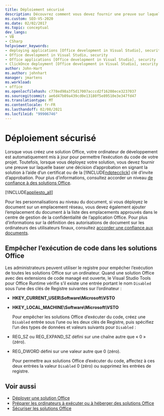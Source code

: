 ```yaml
---
title: Déploiement sécurisé
description: Découvrez comment vous devez fournir une preuve sur laquelle baser une décision d’approbation en signant la solution avec un certificat ou en utilisant la clé d’invite d’approbation ClickOnce.
ms.custom: SEO-VS-2020
ms.date: 02/02/2017
ms.topic: conceptual
dev_langs:
- VB
- CSharp
helpviewer_keywords:
- deploying applications [Office development in Visual Studio], security
- Office development in Visual Studio, security
- Office applications [Office development in Visual Studio], security
- ClickOnce deployment [Office development in Visual Studio], security
author: John-Hart
ms.author: johnhart
manager: jmartens
ms.workload:
- office
ms.openlocfilehash: c778ed98a3f5d17007acccd2f16208ece3237037
ms.sourcegitcommit: ae6d47b09a439cd0e13180f5e89510e3e347fd47
ms.translationtype: MT
ms.contentlocale: fr-FR
ms.lasthandoff: 02/08/2021
ms.locfileid: "99906746"
---
```

# <a name="secure-deployment"></a>Déploiement sécurisé
  Lorsque vous créez une solution Office, votre ordinateur de développement est automatiquement mis à jour pour permettre l’exécution du code de votre projet. Toutefois, lorsque vous déployez votre solution, vous devez fournir une preuve sur laquelle baser une décision d’approbation en signant la solution à l’aide d’un certificat ou de la [!INCLUDE[ndptecclick](../vsto/includes/ndptecclick-md.md)] clé d’invite d’approbation. Pour plus d’informations, consultez accorder un niveau [de confiance à des solutions Office](../vsto/granting-trust-to-office-solutions.md).

 [!INCLUDE[appliesto_all](../vsto/includes/appliesto-all-md.md)]

 Pour les personnalisations au niveau du document, si vous déployez le document sur un emplacement réseau, vous devez également ajouter l’emplacement du document à la liste des emplacements approuvés dans le centre de gestion de la confidentialité de l’application Office. Pour plus d’informations sur la définition des autorisations de document sur les ordinateurs des utilisateurs finaux, consultez [accorder une confiance aux documents](../vsto/granting-trust-to-documents.md).

## <a name="prevent-office-solutions-from-running-code"></a>Empêcher l’exécution de code dans les solutions Office
 Les administrateurs peuvent utiliser le registre pour empêcher l’exécution de toutes les solutions Office sur un ordinateur. Quand une solution Office avec des extensions de code managé est ouverte, le Visual Studio Tools pour Office Runtime vérifie s’il existe une entrée portant le nom `Disabled` sous l’une des clés de Registre suivantes sur l’ordinateur :

- **HKEY_CURRENT_USER\Software\Microsoft\VSTO**

- **HKEY_LOCAL_MACHINE\Software\Microsoft\VSTO**

  Pour empêcher les solutions Office d’exécuter du code, créez une `Disabled` entrée sous l’une ou les deux clés de Registre, puis spécifiez l’un des types de données et valeurs suivants pour `Disabled` :

- REG_SZ ou REG_EXPAND_SZ défini sur une chaîne autre que « 0 » (zéro).

- REG_DWORD défini sur une valeur autre que 0 (zéro).

  Pour permettre aux solutions Office d’exécuter du code, affectez à ces deux entrées la valeur `Disabled` 0 (zéro) ou supprimez les entrées de registre.

## <a name="see-also"></a>Voir aussi
- [Déployer une solution Office](../vsto/deploying-an-office-solution.md)
- [Préparer les ordinateurs à exécuter ou à héberger des solutions Office](/previous-versions/bb772092(v=vs.110))
- [Sécuriser les solutions Office](../vsto/securing-office-solutions.md)